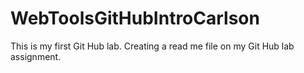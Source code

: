 # WebToolsGitHubIntroCarlson
This is my first Git Hub lab.
Creating a read me file on my Git Hub lab assignment.
